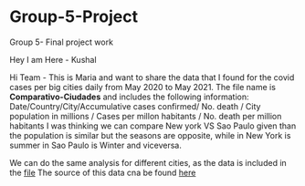 # Group-5-Project
Group 5- Final project work

Hey I am Here - Kushal

Hi Team - This is Maria and want to share the data that I found for the covid cases per big cities daily from May 2020 to May 2021.
The file name is **Comparativo-Ciudades** and includes the following information:
Date/Country/City/Accumulative cases confirmed/ No. death / City population in millions / Cases per millon habitants / No. death per million habitants
I was thinking we can compare New york VS Sao Paulo given than the population is similar but the seasons are opposite, while in New York is summer in Sao Paulo is Winter and viceversa.

We can do the same analysis for different cities, as the data is included in the [file](https://github.com/archinarula/Group-5-Project/blob/Maria/Comparativo-ciudades.csv) 
The source of this data cna be found [here](https://saludata.saludcapital.gov.co/osb/index.php/datos-de-salud/enfermedades-trasmisibles/covid19/)
